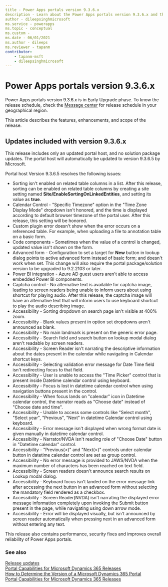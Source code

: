 ```yaml
---
title - Power Apps portals version 9.3.6.x
description - Learn about the Power Apps portals version 9.3.6.x and the changes.
author - dileepsinghmicrosoft
ms.service - powerapps
ms.topic - conceptual
ms.custom - 
ms.date - 06/01/2021
ms.author - dileeps
ms.reviewer - tapanm
contributor:
    - tapanm-msft
    - dileepsinghmicrosoft
---
```


# Power Apps portals version 9.3.6.x

Power Apps portals version 9.3.6.x is in Early Upgrade phase. To know the release schedule, check the [Message center](/microsoft-365/admin/manage/message-center) for release schedule in your geographical region.

This article describes the features, enhancements, and scope of the release.

## Updates included with version 9.3.6.x

This release includes only an updated portal host, and no solution package updates. The portal host will automatically be updated to version 9.3.6.5 by Microsoft.

Portal host Version 9.3.6.5 resolves the following issues:

- Sorting isn't enabled on related table columns in a list. After this release, sorting can be enabled on related table columns by creating a site setting named **Site/EnableSortingOnLinkedEntities**, and setting its value as **true**.
- Calendar Control - "Specific Timezone" option in the "Time Zone Display Mode" dropdown isn't honored, and the time is displayed according to default browser timezone of the portal user. After this release, this setting will be honored.
- Custom plugin error doesn't show when the error occurs on a referenced table. For example, when uploading a file to annotation table on a basic form.
- Code components - Sometimes when the value of a control is changed, updated value isn't shown on the form.
- Advanced form - Configuration to set a target for **New** button in lookup dialog points to active advanced form instead of basic form; and doesn't work when set. This change will also require the portal package/solution version to be upgraded to 9.2.2103 or later.
- Power BI integration - Azure AD guest users aren't able to access embedded Power BI components.
- Captcha control - No alternative text is available for captcha image, leading to screen readers being unable to inform users about using shortcut for playing audio. After this release, the captcha image will have an alternative text that will inform users to use keyboard shortcut to play the audio describing image.
- Accessibility - Sorting dropdown on search page isn't visible at 400% zoom.
- Accessibility - Blank values present in option set dropdowns aren't announced as blank.
- Accessibility - No main landmark is present on the generic error page.
- Accessibility - Search field and search button on lookup modal dialog aren't readable by screen readers.
- Accessibility - Screen Reader isn't narrating the descriptive information about the dates present in the calendar while navigating in Calendar shortcut keys.
- Accessibility - Selecting validation error message for Date Time field isn't redirecting focus to that field.
- Accessibility - User is unable to access the "Time Picker" control that is present inside Datetime calendar control using keyboard.
- Accessibility - Focus is lost in datetime calendar control when using navigation buttons present in the control.
- Accessibility - When focus lands on "calendar" icon in Datetime calendar control, the narrator reads as "Choose date" instead of "Choose date and time".
- Accessibility - Unable to access some controls like "Select month",  "Select year", "Previous", "Next" in datetime Calendar control using keyboard.
- Accessibility - Error message isn't displayed when wrong format date is given manually in datetime calendar control.
- Accessibility - Narrator/NVDA isn't reading role of "Choose Date" button in "Datetime calendar" control.
- Accessibility - "Previous(<)" and "Next(>)" controls  under calendar button in datetime calendar control are set as group control.
- Accessibility - No error message is provided to JAWS/NVDA when the maximum number of characters has been reached on text field.
- Accessibility - Screen readers doesn't announce search results on Lookup modal dialog.
- Accessibility - Keyboard focus isn't landed on the error message link after accessing the next button in an advanced form without selecting the mandatory field rendered as a checkbox.
- Accessibility - Screen Reader(NVDA) isn't narrating the displayed error message information completely upon invoking the Submit button present in the page, while navigating using down arrow mode.
- Accessibility - Error will be displayed visually, but isn't announced by screen reader automatically when pressing next in an advanced form without entering any text.

This release also contains performance, security fixes and improves overall reliability of Power Apps portals.

### See also

[Release updates](../release-updates.md) <br>
[Portal Capabilities for Microsoft Dynamics 365 Releases](https://support.microsoft.com/topic/portal-capabilities-for-microsoft-dynamics-365-releases-81f5fcc9-ef72-8b2e-5b4b-29e9840fb5c4) <br>
[How to Determine the Version of a Microsoft Dynamics 365 Portal](https://support.microsoft.com/topic/how-to-determine-the-version-of-a-microsoft-dynamics-365-portal-d2400fdc-b1dd-597b-feab-87abc805325e) <br>
[Portal Capabilities for Microsoft Dynamics 365 Releases](https://support.microsoft.com/topic/portal-capabilities-for-microsoft-dynamics-365-releases-81f5fcc9-ef72-8b2e-5b4b-29e9840fb5c4)

